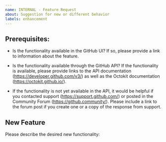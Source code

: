 ```yaml
---
name: INTERNAL - Feature Request
about: Suggestion for new or different behavior
labels: enhancement
---
```


## Prerequisites:

* Is the functionality available in the GitHub UI? If so, please provide a link to information about the feature.

<!--
  For awareness, this must be available before probot/settings can manage the setting. However, we are happy to track
  progress toward API availability in an issue before it is made available.
-->
* Is the functionality available through the GitHub API? If the functionality is available, please provide links to the
  API documentation (https://developer.github.com/v3/) as well as the Octokit documentation (https://octokit.github.io/).

* If the functionality is not yet available in the API, it would be helpful if you
  contacted support (https://support.github.com/) or posted in the Community Forum (https://github.community/). Please
  include a link to the forum post if you create one or a copy of the response from support.

## New Feature

Please describe the desired new functionality:
